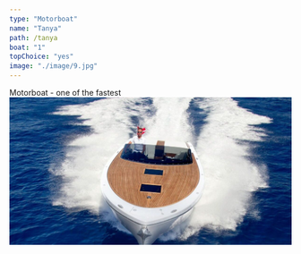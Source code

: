 ```yaml
---
type: "Motorboat"
name: "Tanya"
path: /tanya
boat: "1"
topChoice: "yes"
image: "./image/9.jpg"
---
```


Motorboat - one of the fastest
<img src="./image/9.jpg" alt="Title"/>
